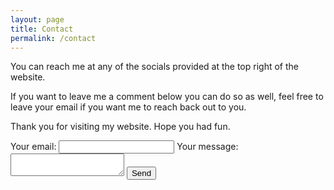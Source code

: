 ```yaml
---
layout: page
title: Contact
permalink: /contact
---
```


You can reach me at any of the socials provided at the top right of the website.

If you want to leave me a comment below you can do so as well, feel free to leave your email if you want me to reach back out to you.

Thank you for visiting my website. Hope you had fun.

<!-- modify this form HTML and place wherever you want your form -->
<form
  action="https://formspree.io/f/mqkrpgqq"
  method="POST"
>
  <label>
    Your email:
    <input type="email" name="email">
  </label>
  <label>
    Your message:
    <textarea name="message"></textarea>
  </label>
  <!-- your other form fields go here -->
  <button type="submit">Send</button>
</form> 



























